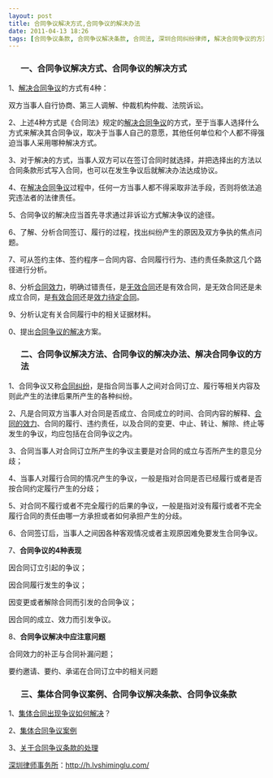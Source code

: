 ```yaml
---
layout: post
title: 合同争议解决方式,合同争议的解决办法
date: 2011-04-13 18:26
tags: [合同争议条款, 合同争议解决条款, 合同法, 深圳合同纠纷律师, 解决合同争议的方法, 集体合同争议案例]
---
```

<ol>
<h3>一、合同争议解决方式、合同争议的解决方式</h3>
</ol>
1、<a href="http://h.lvshiminglu.com/law/708.html" target="_blank">解决合同争议</a>的方式有4种：

双方当事人自行协商、第三人调解、仲裁机构仲裁、法院诉讼。

2、上述4种方式是《合同法》规定的<a href="http://h.lvshiminglu.com/law/708.html" target="_blank">解决合同争议</a>的方式，至于当事人选择什么方式来解决其合同争议，取决于当事人自己的意愿，其他任何单位和个人都不得强迫当事人采用哪种解决方式。

3、对于解决的方式，当事人双方可以在签订合同时就选择，并把选择出的方法以合同条款形式写入合同，也可以在发生争议后就解决办法达成协议。

4、在<a href="http://h.lvshiminglu.com/law/708.html" target="_blank">解决合同争议</a>过程中，任何一方当事人都不得采取非法手段，否则将依法追究违法者的法律责任。

5、合同争议的解决应当首先寻求通过非诉讼方式解决争议的途径。

6、了解、分析合同签订、履行的过程，找出纠纷产生的原因及双方争执的焦点问题。

7、可从签约主体、签约程序－合同内容、合同履行行为、违约责任条款这几个路径进行分析。

8、分析<a href="http://h.lvshiminglu.com/law/tag/%E5%90%88%E5%90%8C%E6%95%88%E5%8A%9B%E6%A1%88%E4%BE%8B" target="_blank">合同效力</a>，明确过错责任，是<a href="http://h.lvshiminglu.com/law/691.html" target="_blank">无效合同</a>还是有效合同，是无效合同还是未成立合同，是<a href="http://h.lvshiminglu.com/law/tag/%E6%9C%89%E6%95%88%E5%90%88%E5%90%8C%E6%A1%88%E4%BE%8B" target="_blank">有效合同</a>还是<a href="http://h.lvshiminglu.com/law/tag/%E6%95%88%E5%8A%9B%E5%BE%85%E5%AE%9A%E5%90%88%E5%90%8C%E6%A1%88%E4%BE%8B" target="_blank">效力待定合同</a>。

9、分析认定有关合同履行中的相关证据材料。

0、提出<a href="http://h.lvshiminglu.com/law/708.html" target="_blank">合同争议的解决</a>方案。
<ol>
<h3>二、合同争议解决方法、合同争议的解决办法、解决合同争议的方法</h3>
</ol>
1、合同争议又称<a href="http://h.lvshiminglu.com/law/category/contract" target="_blank">合同纠纷</a>，是指合同当事人之间对合同订立、履行等相关内容及则此产生的法律后果所产生的各种纠纷。

2、凡是合同双方当事人对合同是否成立、合同成立的时间、合同内容的解释、<a href="http://h.lvshiminglu.com/law/703.html" target="_blank">合同的效力</a>、合同的履行、违约责任，以及合同的变更、中止、转让、解除、终止等发生的争议，均应包括在合同争议之内。

3、合同当事人对合同订立所产生的争议主要是对合同的成立与否所产生的意见分歧；

4、当事人对履行合同的情况产生的争议，一般是指对合同是否已经履行或者是否按合同约定履行产生的分歧；

5、对合同不履行或者不完全履行的后果的争议，一般是指对没有履行或者不完全履行合同的责任由哪一方承担或者如何承担产生的分歧。

6、合同签订后，当事人之间因各种客观情况或者主观原因难免要发生合同争议。

7、<strong>合同争议的4种表现</strong>

因合同订立引起的争议；

因合同履行发生的争议；

因变更或者解除合同而引发的合同争议；

因合同的成立、效力而引发争议。

8、<strong>合同争议解决中应注意问题</strong>

合同效力的补正与合同补漏问题；

要约邀请、要约、承诺在合同订立中的相关问题
<ol>
<h3>三、集体合同争议案例、合同争议解决条款、合同争议条款</h3>
</ol>
1、<a href="http://zhidao.baidu.com/question/193951821.html" target="_blank">集体合同出现争议如何解决</a>？

2、<a href="http://www.51labour.com/labour-law/item_list-1051.html" target="_blank">集体合同争议案例</a>

3、<a href="http://www.lawtime.cn/info/hetong/zhengduan/2010121790966.html" target="_blank">关于合同争议条款的处理</a>



<a href="http://h.lvshiminglu.com/">深圳律师事务所</a>：<a href="http://h.lvshiminglu.com/">http://h.lvshiminglu.com/</a>

